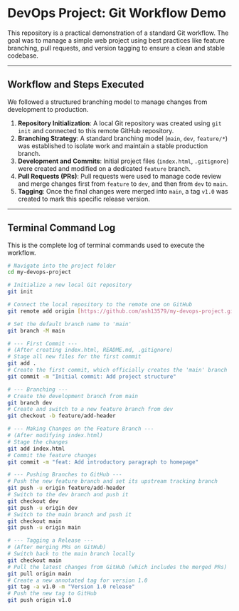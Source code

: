 # **DevOps Project: Git Workflow Demo**

This repository is a practical demonstration of a standard Git workflow. The goal was to manage a simple web project using best practices like feature branching, pull requests, and version tagging to ensure a clean and stable codebase.

***

## **Workflow and Steps Executed**

We followed a structured branching model to manage changes from development to production.

1.  **Repository Initialization**: A local Git repository was created using `git init` and connected to this remote GitHub repository.
2.  **Branching Strategy**: A standard branching model (`main`, `dev`, `feature/*`) was established to isolate work and maintain a stable production branch.
3.  **Development and Commits**: Initial project files (`index.html`, `.gitignore`) were created and modified on a dedicated `feature` branch.
4.  **Pull Requests (PRs)**: Pull requests were used to manage code review and merge changes first from `feature` to `dev`, and then from `dev` to `main`.
5.  **Tagging**: Once the final changes were merged into `main`, a tag `v1.0` was created to mark this specific release version.

***

## **Terminal Command Log**

This is the complete log of terminal commands used to execute the workflow.

```bash
# Navigate into the project folder
cd my-devops-project

# Initialize a new local Git repository
git init

# Connect the local repository to the remote one on GitHub
git remote add origin [https://github.com/ash13579/my-devops-project.git](https://github.com/YOUR_USERNAME/my-devops-project.git)

# Set the default branch name to 'main'
git branch -M main

# --- First Commit ---
# (After creating index.html, README.md, .gitignore)
# Stage all new files for the first commit
git add .
# Create the first commit, which officially creates the 'main' branch
git commit -m "Initial commit: Add project structure"

# --- Branching ---
# Create the development branch from main
git branch dev
# Create and switch to a new feature branch from dev
git checkout -b feature/add-header

# --- Making Changes on the Feature Branch ---
# (After modifying index.html)
# Stage the changes
git add index.html
# Commit the feature changes
git commit -m "feat: Add introductory paragraph to homepage"

# --- Pushing Branches to GitHub ---
# Push the new feature branch and set its upstream tracking branch
git push -u origin feature/add-header
# Switch to the dev branch and push it
git checkout dev
git push -u origin dev
# Switch to the main branch and push it
git checkout main
git push -u origin main

# --- Tagging a Release ---
# (After merging PRs on GitHub)
# Switch back to the main branch locally
git checkout main
# Pull the latest changes from GitHub (which includes the merged PRs)
git pull origin main
# Create a new annotated tag for version 1.0
git tag -a v1.0 -m "Version 1.0 release"
# Push the new tag to GitHub
git push origin v1.0
